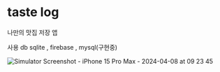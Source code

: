 # taste log
나만의 맛집 저장 앱



사용 db 
sqlite , firebase , mysql(구현중)

![Simulator Screenshot - iPhone 15 Pro Max - 2024-04-08 at 09 23 45](https://github.com/zlzlwn/tastlog/assets/83982135/5c133a46-cddf-491f-980d-466ca7451a5a)
